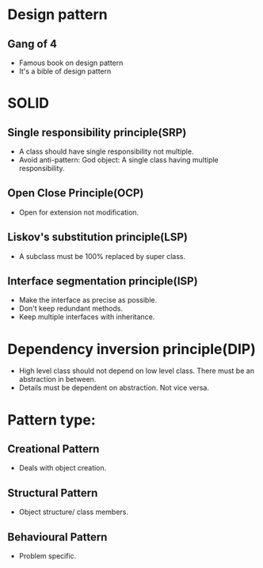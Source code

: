 # Design pattern 
## Gang of 4
* Famous book on design pattern
* It's a bible of design pattern

# SOLID
## Single responsibility principle(SRP)
* A class should have single responsibility not multiple.
* Avoid anti-pattern: God object: A single class having multiple responsibility.

## Open Close Principle(OCP)
* Open for extension not modification.

## Liskov's substitution principle(LSP)
* A subclass must be 100% replaced by super class.

## Interface segmentation principle(ISP)
* Make the interface as precise as possible.
* Don't keep redundant methods.
* Keep multiple interfaces with inheritance.

# Dependency inversion principle(DIP)
* High level class should not depend on low level class. There must be an abstraction in between.
* Details must be dependent on abstraction. Not vice versa.

# Pattern type:
## Creational Pattern
* Deals with object creation.

## Structural Pattern
* Object structure/ class members.

## Behavioural Pattern
* Problem specific.

